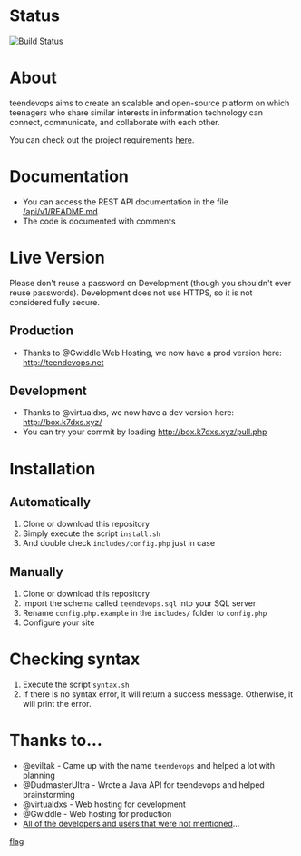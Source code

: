# Status
[![Build Status](https://travis-ci.org/teendevops/teendevops.net.svg?branch=master)](https://travis-ci.org/teendevops/teendevops.net)

# About
teendevops aims to create an scalable and open-source platform on which teenagers who share similar interests in information technology can connect, communicate, and collaborate with each other.

You can check out the project requirements [here](https://github.com/Arinerron/teendevops/blob/master/REQUIREMENTS.md).

# Documentation
- You can access the REST API documentation in the file [/api/v1/README.md](https://github.com/Arinerron/teendevops/blob/master/api/v1/README.md).
- The code is documented with comments

# Live Version
Please don't reuse a password on Development (though you shouldn't ever reuse passwords). Development does not use HTTPS, so it is not considered fully secure.
## Production
- Thanks to @Gwiddle Web Hosting, we now have a prod version here: http://teendevops.net
## Development
- Thanks to @virtualdxs, we now have a dev version here: http://box.k7dxs.xyz/
- You can try your commit by loading http://box.k7dxs.xyz/pull.php

# Installation
## Automatically
1. Clone or download this repository
2. Simply execute the script `install.sh`
3. And double check `includes/config.php` just in case

## Manually
1. Clone or download this repository
2. Import the schema called `teendevops.sql` into your SQL server
3. Rename `config.php.example` in the `includes/` folder to `config.php`
4. Configure your site

# Checking syntax
1. Execute the script `syntax.sh`
2. If there is no syntax error, it will return a success message. Otherwise, it will print the error.

# Thanks to...
- @eviltak - Came up with the name `teendevops` and helped a lot with planning
- @DudmasterUltra - Wrote a Java API for teendevops and helped brainstorming
- @virtualdxs - Web hosting for development
- @Gwiddle - Web hosting for production
- [All of the developers and users that were not mentioned](https://github.com/Arinerron/teendevops/graphs/contributors)...

[flag](ur-a_r3adme_reader)
